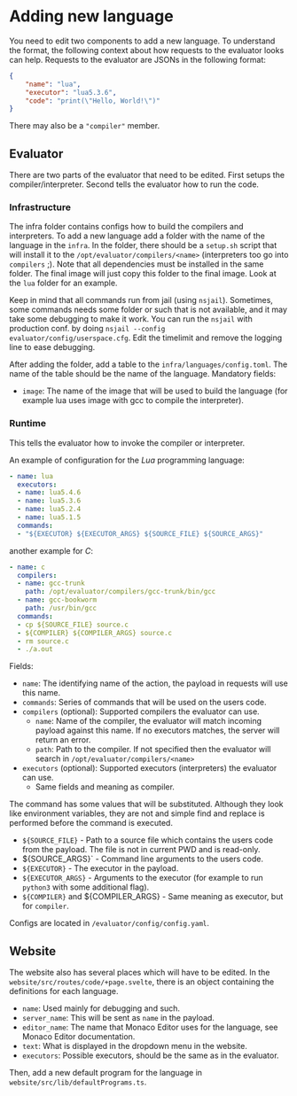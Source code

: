# Adding new language

You need to edit two components to add a new language. To understand the
format, the following context about how requests to the evaluator looks can
help. Requests to the evaluator are JSONs in the following format:

```json
{
    "name": "lua",
    "executor": "lua5.3.6",
    "code": "print(\"Hello, World!\")"
}
```

There may also be a `"compiler"` member.

## Evaluator

There are two parts of the evaluator that need to be edited.
First setups the compiler/interpreter.
Second tells the evaluator how to run the code.

### Infrastructure

The infra folder contains configs how to build the compilers and interpreters.
To add a new language add a folder with the name of the language in the `infra`.
In the folder, there should be a `setup.sh` script that will install it to the `/opt/evaluator/compilers/<name>` (interpreters too go into `compilers` ;).
Note that all dependencies must be installed in the same folder.
The final image will just copy this folder to the final image.
Look at the `lua` folder for an example.

Keep in mind that all commands run from jail (using `nsjail`).
Sometimes, some commands needs some folder or such that is not available, and it may take some debugging to make it work.
You can run the `nsjail` with production conf. by doing `nsjail --config evaluator/config/userspace.cfg`.
Edit the timelimit and remove the logging line to ease debugging.

After adding the folder, add a table to the `infra/languages/config.toml`.
The name of the table should be the name of the language.
Mandatory fields:
- `image`: The name of the image that will be used to build the language (for example lua uses image with gcc to compile the interpreter).

### Runtime

This tells the evaluator how to invoke the compiler or interpreter.

An example of configuration for the _Lua_ programming language:
```yaml
- name: lua
  executors:
  - name: lua5.4.6
  - name: lua5.3.6
  - name: lua5.2.4
  - name: lua5.1.5
  commands:
  - "${EXECUTOR} ${EXECUTOR_ARGS} ${SOURCE_FILE} ${SOURCE_ARGS}"
```

another example for _C_:

```yaml
- name: c
  compilers:
  - name: gcc-trunk
    path: /opt/evaluator/compilers/gcc-trunk/bin/gcc
  - name: gcc-bookworm
    path: /usr/bin/gcc
  commands:
  - cp ${SOURCE_FILE} source.c
  - ${COMPILER} ${COMPILER_ARGS} source.c
  - rm source.c
  - ./a.out
```

Fields:
- `name`: The identifying name of the action, the payload in requests will use this name.
- `commands`: Series of commands that will be used on the users code.
- `compilers` (optional): Supported compilers the evaluator can use.
    - `name`: Name of the compiler, the evaluator will match incoming payload
      against this name. If no executors matches, the server will return an
      error.
    - `path`: Path to the compiler. If not specified then the evaluator will
      search in `/opt/evaluator/compilers/<name>`
- `executors` (optional): Supported executors (interpreters) the evaluator can use.
    - Same fields and meaning as compiler.

The command has some values that will be substituted. Although they look like
environment variables, they are not and simple find and replace is performed
before the command is executed.
- `${SOURCE_FILE}` - Path to a source file which contains the users code from
  the payload. The file is not in current PWD and is read-only.
- ${SOURCE_ARGS}` - Command line arguments to the users code.
- `${EXECUTOR}` - The executor in the payload.
- `${EXECUTOR_ARGS}` - Arguments to the executor (for example to run `python3`
  with some additional flag).
- `${COMPILER}` and ${COMPILER_ARGS} - Same meaning as executor, but for
  `compiler`.

Configs are located in `/evaluator/config/config.yaml`.

## Website

The website also has several places which will have to be edited.
In the `website/src/routes/code/+page.svelte`, there is an object containing
the definitions for each language.
- `name`: Used mainly for debugging and such.
- `server_name`: This will be sent as `name` in the payload.
- `editor_name`: The name that Monaco Editor uses for the language, see Monaco
  Editor documentation.
- `text`: What is displayed in the dropdown menu in the website.
- `executors`: Possible executors, should be the same as in the evaluator.

Then, add a new default program for the language in
`website/src/lib/defaultPrograms.ts`.
